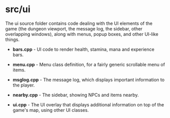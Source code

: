 # src/ui

The ui source folder contains code dealing with the UI elements of the game (the dungeon viewport, the message log, the sidebar, other overlapping windows),
along with menus, popup boxes, and other UI-like things.

* **bars.cpp** - UI code to render health, stamina, mana and experience bars.

* **menu.cpp** - Menu class definition, for a fairly generic scrollable menu of items.

* **msglog.cpp** - The message log, which displays important information to the player.

* **nearby.cpp** - The sidebar, showing NPCs and items nearby.

* **ui.cpp** - The UI overlay that displays additional information on top of the game's map, using other UI classes.
